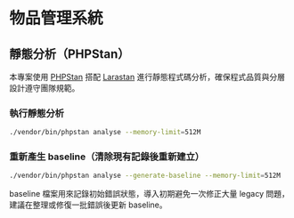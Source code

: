 # 物品管理系統

## 靜態分析（PHPStan）

本專案使用 [PHPStan](https://phpstan.org/) 搭配 [Larastan](https://github.com/larastan/larastan) 進行靜態程式碼分析，確保程式品質與分層設計遵守團隊規範。

### 執行靜態分析

```bash
./vendor/bin/phpstan analyse --memory-limit=512M
```

### 重新產生 baseline（清除現有記錄後重新建立）

```bash
./vendor/bin/phpstan analyse --generate-baseline --memory-limit=512M
```

baseline 檔案用來記錄初始錯誤狀態，導入初期避免一次修正大量 legacy 問題，建議在整理或修復一批錯誤後更新 baseline。
